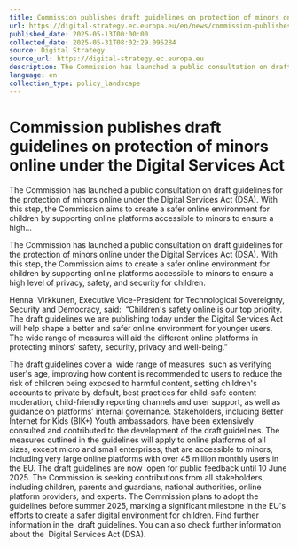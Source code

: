```yaml
---
title: Commission publishes draft guidelines on protection of minors online under the Digital Services Act
url: https://digital-strategy.ec.europa.eu/en/news/commission-publishes-draft-guidelines-protection-minors-online-under-digital-services-act
published_date: 2025-05-13T00:00:00
collected_date: 2025-05-31T08:02:29.095284
source: Digital Strategy
source_url: https://digital-strategy.ec.europa.eu
description: The Commission has launched a public consultation on draft guidelines for the protection of minors online under the Digital Services Act (DSA). With this step, the Commission aims to create a safer online environment for children by supporting online platforms accessible to minors to ensure a high...
language: en
collection_type: policy_landscape
---
```


# Commission publishes draft guidelines on protection of minors online under the Digital Services Act

The Commission has launched a public consultation on draft guidelines for the protection of minors online under the Digital Services Act (DSA). With this step, the Commission aims to create a safer online environment for children by supporting online platforms accessible to minors to ensure a high...

The Commission has launched a public consultation on draft guidelines for the protection of minors online under the Digital Services Act (DSA). With this step, the Commission aims to create a safer online environment for children by supporting online platforms accessible to minors to ensure a high level of privacy, safety, and security for children. 
 
 Henna  Virkkunen, Executive Vice-President for Technological Sovereignty, Security and Democracy, said:  
 “Children's safety online is our top priority. The draft guidelines we are publishing today under the Digital Services Act will help shape a better and safer online environment for younger users. The wide range of measures will aid the different online platforms in protecting minors' safety, security, privacy and well-being.” 
 
 The draft guidelines cover a  wide range of measures  such as verifying user's age, improving how content is recommended to users to reduce the risk of children being exposed to harmful content, setting children's accounts to private by default, best practices for child-safe content moderation, child-friendly reporting channels and user support, as well as guidance on platforms' internal governance. 
 Stakeholders, including Better Internet for Kids (BIK+) Youth ambassadors, have been extensively consulted and contributed to the development of the draft guidelines. The measures outlined in the guidelines will apply to online platforms of all sizes, except micro and small enterprises, that are accessible to minors, including very large online platforms with over 45 million monthly users in the EU. 
 The draft guidelines are now  open for public feedback until 10 June 2025. The Commission is seeking contributions from all stakeholders, including children, parents and guardians, national authorities, online platform providers, and experts. 
 The Commission plans to adopt the guidelines before summer 2025, marking a significant milestone in the EU's efforts to create a safer digital environment for children. 
 Find further information in the  draft guidelines. 
 You can also check further information about the  Digital Services Act (DSA).